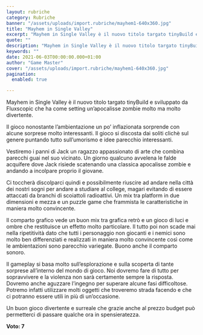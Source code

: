 ```yaml
---
layout: rubriche
category: Rubriche
banner: "/assets/uploads/import.rubriche/mayhem1-640x360.jpg"
title: "Mayhem in Single Valley"
excerpt: "Mayhem in Single Valley è il nuovo titolo targato tinyBuild e sviluppato da Fluxscopic che ha come setting un’apocalisse zombie molto ma molto divertente. Il gioco nonostante l’ambientazione un po’ inflazionata sorprende con alcune sorprese molto interessanti. Il gioco si discosta dai soliti clichè sul genere puntando tutto sull’umorismo e idee parecchio interessanti. Vestiremo i [&hellip"
quote: ""
description: "Mayhem in Single Valley è il nuovo titolo targato tinyBuild e sviluppato da Fluxscopic che ha come setting un’apocalisse zombie molto ma molto divertente. Il gioco nonostante l’ambientazione un po’ inflazionata sorprende con alcune sorprese molto interessanti. Il gioco si discosta dai soliti clichè sul genere puntando tutto sull’umorismo e idee parecchio interessanti. Vestiremo i [&hellip"
keywords: ""
date: 2021-06-03T00:00:00.000+01:00
author: "Game Master"
cover: "/assets/uploads/import.rubriche/mayhem1-640x360.jpg"
pagination:
  enabled: true

---
```


Mayhem in Single Valley è il nuovo titolo targato tinyBuild e sviluppato da Fluxscopic che ha come setting un’apocalisse zombie molto ma molto divertente.

Il gioco nonostante l’ambientazione un po’ inflazionata sorprende con alcune sorprese molto interessanti. Il gioco si discosta dai soliti clichè sul genere puntando tutto sull’umorismo e idee parecchio interessanti.

Vestiremo i panni di Jack un ragazzo appassionato di arte che combina parecchi guai nel suo vicinato. Un giorno qualcuno avvelena le falde acquifere dove Jack risiede scatenando una classica apocalisse zombie e andando a incolpare proprio il giovane.

Ci toccherà discolparci quindi e possibilmente riuscire ad andare nella città dei nostri sogni per andare a studiare al college, magari evitando di essere attaccati da branchi di scoiattoli radioattivi. Un mix tra platform in due dimensioni e mezza e un puzzle game che frammista le caratteristiche in maniera molto convincente.

Il comparto grafico vede un buon mix tra grafica retrò e un gioco di luci e ombre che restituisce un effetto molto particolare. Il tutto poi non scade mai nella ripetitività dato che tutti i personaggio non giocanti e i nemici sono molto ben differenziati e realizzati in maniera molto convincente così come le ambientazioni sono parecchio variegate. Buono anche il comparto sonoro.

Il gameplay si basa molto sull’esplorazione e sulla scoperta di tante sorprese all’interno del mondo di gioco. Noi dovremo fare di tutto per sopravvivere e la violenza non sarà certamente sempre la risposta. Dovremo anche aguzzare l’ingegno per superare alcune fasi difficoltose. Potremo infatti utilizzare molti oggetti che troveremo strada facendo e che ci potranno essere utili in più di un’occasione.

Un buon gioco divertente e surreale che grazie anche al prezzo budget può permetterci di passare qualche ora in spensieratezza.

**Voto: 7**